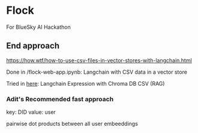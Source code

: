 # Flock
For BlueSky AI Hackathon

## End approach
https://how.wtf/how-to-use-csv-files-in-vector-stores-with-langchain.html

Done in /flock-web-app.ipynb: Langchain with CSV data in a vector store

Tried in [here](flock-web-app-RAG.ipynb): Langchain Expression with Chroma DB CSV (RAG)



### Adit's Recommended fast approach
key: DID
value: user

pairwise dot products between all user embeeddings